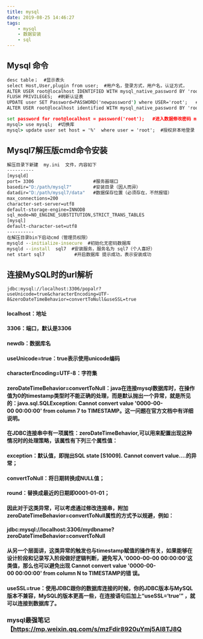 ```yaml
---
title: mysql
date: 2019-08-25 14:46:27
tags:
    - mysql
    - 数据安装
    - sql
---
```

## Mysql 命令
```cmd
desc table；  #显示表头
select Host,User,plugin from user;  #用户名，登录方式，用户名，认证方式，
ALTER USER root@localhost IDENTIFIED WITH mysql_native_password BY 'root';  #修改root认证方式mysql_native_password，密码为root
FLUSH PRIVILEGES;  #刷新认证表
UPDATE user SET Password=PASSWORD('newpassword') where USER='root';   #修改密码
ALTER USER root@localhost identified WITH mysql_native_password BY 'root';  #修改密码

set password for root@localhost = password('root');   #进入数据修改密码 mysql5.7
mysql> use mysql;  #切换库
mysql> update user set host = '%'  where user = 'root';  #授权非本地登录
```
## Mysql7解压版cmd命令安装
```cmd
解压目录下新建  my.ini  文件，内容如下
----------
[mysqld]
port= 3306                      #服务器端口
basedir="D:/path/mysql7"        #安装目录（因人而异）
datadir="D:/path/mysql7/data"   #数据保存位置（必须存在，不然报错）
max_connections=200
character-set-server=utf8
default-storage-engine=INNODB
sql_mode=NO_ENGINE_SUBSTITUTION,STRICT_TRANS_TABLES
[mysql]
default-character-set=utf8
----------
在解压目录bin下启动cmd（管理员权限）
mysqld --initialize-insecure  #初始化无密码数据库
mysqld --install  sql7  #安装服务，服务名为 sql7（个人喜好）
net start sql7           #开启数据库 提示成功，表示安装成功
```
## 连接MySQL时的url解析
```
jdbc:mysql://localhost:3306/popalr?useUnicode=true&characterEncoding=UTF-8&zeroDateTimeBehavior=convertToNull&useSSL=true
```
#### localhost：地址
#### 3306：端口，默认是3306
#### newdb：数据库名
#### useUnicode=true：true表示使用unicode编码
#### characterEncoding=UTF-8：字符集
#### zeroDateTimeBehavior=convertToNull：java在连接mysql数据库时，在操作值为0的timestamp类型时不能正确的处理，而是默认抛出一个异常，就是所见的：java.sql.SQLException: Cannot convert value '0000-00-00 00:00:00' from column 7 to TIMESTAMP。这一问题在官方文档中有详细说明。
#### 在JDBC连接串中有一项属性：zeroDateTimeBehavior,可以用来配置出现这种情况时的处理策略，该属性有下列三个属性值：
#### exception：默认值，即抛出SQL state [S1009]. Cannot convert value....的异常；
#### convertToNull：将日期转换成NULL值；
#### round：替换成最近的日期即0001-01-01；
#### 因此对于这类异常，可以考虑通过修改连接串，附加zeroDateTimeBehavior=convertToNull属性的方式予以规避，例如：
#### jdbc:mysql://localhost:3306/mydbname?zeroDateTimeBehavior=convertToNull
#### 从另一个层面讲，这类异常的触发也与timestamp赋值的操作有关，如果能够在设计阶段和记录写入阶段做好逻辑判断，避免写入 '0000-00-00 00:00:00'这类值，那么也可以避免出现 Cannot convert value '0000-00-00 00:00:00' from column N to TIMESTAMP的错 误。
#### useSSL=true：使用JDBC跟你的数据库连接的时候，你的JDBC版本与MySQL版本不兼容，MySQL的版本更高一些，在连接语句后加上“useSSL=‘true’” ，就可以连接到数据库了。
### mysql最强笔记 【https://mp.weixin.qq.com/s/mzFdir8920uYmj5AI8TJ8Q